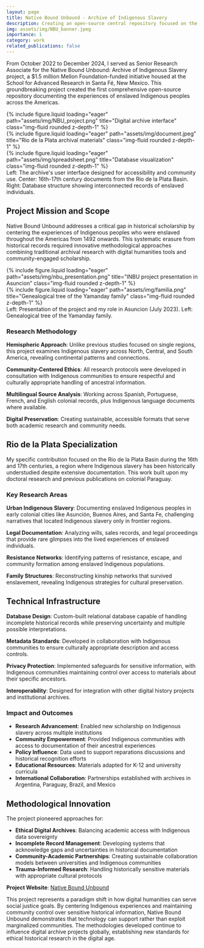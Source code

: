 ```yaml
---
layout: page
title: Native Bound Unbound - Archive of Indigenous Slavery
description: Creating an open-source central repository focused on the lives of enslaved Indigenous Peoples in the Americas
img: assets/img/NBU_banner.jpeg
importance: 1
category: work
related_publications: false
---
```


From October 2022 to December 2024, I served as Senior Research Associate for the Native Bound Unbound: Archive of Indigenous Slavery project, a $1.5 million Mellon Foundation-funded initiative housed at the School for Advanced Research in Santa Fé, New Mexico. This groundbreaking project created the first comprehensive open-source repository documenting the experiences of enslaved Indigenous peoples across the Americas.

<div class="row">
    <div class="col-sm mt-3 mt-md-0">
        {% include figure.liquid loading="eager" path="assets/img/NBU_project.png" title="Digital archive interface" class="img-fluid rounded z-depth-1" %}
    </div>
    <div class="col-sm mt-3 mt-md-0">
        {% include figure.liquid loading="eager" path="assets/img/document.jpeg" title="Rio de la Plata archival materials" class="img-fluid rounded z-depth-1" %}
    </div>
    <div class="col-sm mt-3 mt-md-0">
        {% include figure.liquid loading="eager" path="assets/img/spreadsheet.png" title="Database visualization" class="img-fluid rounded z-depth-1" %}
    </div>
</div>
<div class="caption">
    Left: The archive's user interface designed for accessibility and community use. Center: 16th-17th century documents from the Rio de la Plata Basin. Right: Database structure showing interconnected records of enslaved individuals.
</div>

## Project Mission and Scope

Native Bound Unbound addresses a critical gap in historical scholarship by centering the experiences of Indigenous peoples who were enslaved throughout the Americas from 1492 onwards. This systematic erasure from historical records required innovative methodological approaches combining traditional archival research with digital humanities tools and community-engaged scholarship.

<div class="row">
    <div class="col-sm mt-3 mt-md-0">
        {% include figure.liquid loading="eager" path="assets/img/nbu_presentation.png" title="INBU project presentation in Asuncion" class="img-fluid rounded z-depth-1" %}
    </div>
    <div class="col-sm mt-3 mt-md-0">
        {% include figure.liquid loading="eager" path="assets/img/familia.png" title="Genealogical tree of the Yamanday family" class="img-fluid rounded z-depth-1" %}
    </div>
</div>
<div class="caption">
    Left: Presentation of the project and my role in Asuncion (July 2023). Left: Genealogical tree of the Yamanday family.
</div>

### Research Methodology

**Hemispheric Approach**: Unlike previous studies focused on single regions, this project examines Indigenous slavery across North, Central, and South America, revealing continental patterns and connections.

**Community-Centered Ethics**: All research protocols were developed in consultation with Indigenous communities to ensure respectful and culturally appropriate handling of ancestral information.

**Multilingual Source Analysis**: Working across Spanish, Portuguese, French, and English colonial records, plus Indigenous language documents where available.

**Digital Preservation**: Creating sustainable, accessible formats that serve both academic research and community needs.

## Rio de la Plata Specialization

My specific contribution focused on the Rio de la Plata Basin during the 16th and 17th centuries, a region where Indigenous slavery has been historically understudied despite extensive documentation. This work built upon my doctoral research and previous publications on colonial Paraguay.

### Key Research Areas

**Urban Indigenous Slavery**: Documenting enslaved Indigenous peoples in early colonial cities like Asunción, Buenos Aires, and Santa Fe, challenging narratives that located Indigenous slavery only in frontier regions.

**Legal Documentation**: Analyzing wills, sales records, and legal proceedings that provide rare glimpses into the lived experiences of enslaved individuals.

**Resistance Networks**: Identifying patterns of resistance, escape, and community formation among enslaved Indigenous populations.

**Family Structures**: Reconstructing kinship networks that survived enslavement, revealing Indigenous strategies for cultural preservation.

## Technical Infrastructure

**Database Design**: Custom-built relational database capable of handling incomplete historical records while preserving uncertainty and multiple possible interpretations.

**Metadata Standards**: Developed in collaboration with Indigenous communities to ensure culturally appropriate description and access controls.

**Privacy Protection**: Implemented safeguards for sensitive information, with Indigenous communities maintaining control over access to materials about their specific ancestors.

**Interoperability**: Designed for integration with other digital history projects and institutional archives.

### Impact and Outcomes

- **Research Advancement**: Enabled new scholarship on Indigenous slavery across multiple institutions
- **Community Empowerment**: Provided Indigenous communities with access to documentation of their ancestral experiences
- **Policy Influence**: Data used to support reparations discussions and historical recognition efforts
- **Educational Resources**: Materials adapted for K-12 and university curricula
- **International Collaboration**: Partnerships established with archives in Argentina, Paraguay, Brazil, and Mexico

## Methodological Innovation

The project pioneered approaches for:

- **Ethical Digital Archives**: Balancing academic access with Indigenous data sovereignty
- **Incomplete Record Management**: Developing systems that acknowledge gaps and uncertainties in historical documentation
- **Community-Academic Partnerships**: Creating sustainable collaboration models between universities and Indigenous communities
- **Trauma-Informed Research**: Handling historically sensitive materials with appropriate cultural protocols

**Project Website**: [Native Bound Unbound](https://nativeboundunbound.org/)

This project represents a paradigm shift in how digital humanities can serve social justice goals. By centering Indigenous experiences and maintaining community control over sensitive historical information, Native Bound Unbound demonstrates that technology can support rather than exploit marginalized communities. The methodologies developed continue to influence digital archive projects globally, establishing new standards for ethical historical research in the digital age.
